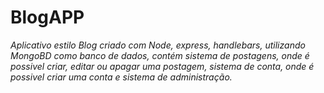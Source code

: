 # BlogAPP

<i>Aplicativo estilo Blog criado com Node, express, handlebars, utilizando MongoBD como banco de dados, contém sistema de postagens, onde é
possivel criar, editar ou apagar uma postagem, sistema de conta, onde é possivel criar uma conta e sistema de administração.</i>


